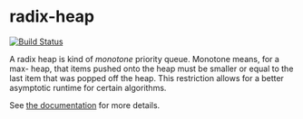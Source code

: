 # radix-heap

[![Build Status](https://travis-ci.org/Noctune/radix-heap.svg?branch=master)](https://travis-ci.org/Noctune/radix-heap)

A radix heap is kind of *monotone* priority queue. Monotone means, for a max-
heap, that items pushed onto the heap must be smaller or equal to the last item
that was popped off the heap. This restriction allows for a better asymptotic
runtime for certain algorithms.

See [the documentation](http://noctune.github.io/radix-heap) for more details.
